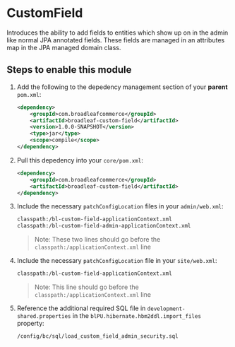 CustomField
===========

Introduces the ability to add fields to entities which show up on in the admin like normal JPA annotated fields. These fields are managed in an attributes map in the JPA managed domain class.

## Steps to enable this module

1. Add the following to the depedency management section of your **parent** `pom.xml`:

    ```xml
    <dependency>
        <groupId>com.broadleafcommerce</groupId>
        <artifactId>broadleaf-custom-field</artifactId>
        <version>1.0.0-SNAPSHOT</version>
        <type>jar</type>
        <scope>compile</scope>
    </dependency>
    ```

2. Pull this depedency into your `core/pom.xml`:

    ```xml
    <dependency>
        <groupId>com.broadleafcommerce</groupId>
        <artifactId>broadleaf-custom-field</artifactId>
    </dependency>
    ```

3. Include the necessary `patchConfigLocation` files in your `admin/web.xml`:
    
    ```xml
    classpath:/bl-custom-field-applicationContext.xml
    classpath:/bl-custom-field-admin-applicationContext.xml
    ```
    > Note: These two lines should go before the `classpath:/applicationContext.xml` line

4. Include the necessary `patchConfigLocation` file in your `site/web.xml`:
    
    ```xml
    classpath:/bl-custom-field-applicationContext.xml
    ```
    > Note: This line should go before the `classpath:/applicationContext.xml` line


5. Reference the additional required SQL file in `development-shared.properties` in the `blPU.hibernate.hbm2ddl.import_files` property:
    
    ```
    /config/bc/sql/load_custom_field_admin_security.sql
    ```
